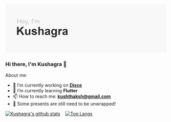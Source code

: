 <img src="header.png">

### Hi there, I'm Kushagra 👋

About me:

- 🔭 I’m currently working on **[Disce](https://github.com/Azyles/Disce)**
- 🌱 I’m currently learning **Flutter**
- 📫 How to reach me: **kushthaksh@gmail.com**
- 🤫 Some presents are still need to be unwrapped!


[![Kushagra's github stats](https://github-readme-stats.vercel.app/api?username=azyles&line_height=27)](https://github.com/Azyles/Azyles/blob/main/README.md) &nbsp;&nbsp; [![Top Langs](https://github-readme-stats.vercel.app/api/top-langs/?username=azyles&hide=kotlin,html,css,ruby&line_height=27)](https://github.com/Azyles/Azyles/blob/main/README.md)
<pre>
</pre>
